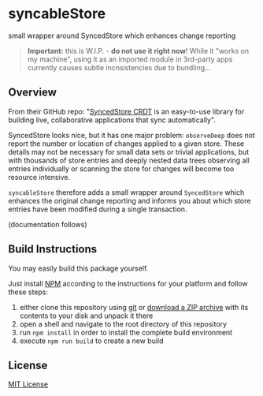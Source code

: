 # syncableStore #

small wrapper around SyncedStore which enhances change reporting

> **Important:** this is W.I.P. - **do not use it right now**! While it "works on my machine", using it as an imported module in 3rd-party apps currently causes subtle incnsistencies due to bundling...


## Overview ##

From their GitHub repo: "[SyncedStore CRDT](https://github.com/YousefED/SyncedStore) is an easy-to-use library for building live, collaborative applications that sync automatically".

SyncedStore looks nice, but it has one major problem: `observeDeep` does not report the number or location of changes applied to a given store. These details may not be necessary for small data sets or trivial applications, but with thousands of store entries and deeply nested data trees observing all entries individually or scanning the store for changes will become too resource intensive.

`syncableStore` therefore adds a small wrapper around `SyncedStore` which enhances the original change reporting and informs you about which store entries have been modified during a single transaction.


(documentation follows)



## Build Instructions ##

You may easily build this package yourself.

Just install [NPM](https://docs.npmjs.com/) according to the instructions for your platform and follow these steps:

1. either clone this repository using [git](https://git-scm.com/) or [download a ZIP archive](https://github.com/rozek/syncableStore/archive/refs/heads/main.zip) with its contents to your disk and unpack it there 
2. open a shell and navigate to the root directory of this repository
3. run `npm install` in order to install the complete build environment
4. execute `npm run build` to create a new build

## License ##

[MIT License](LICENSE.md)
